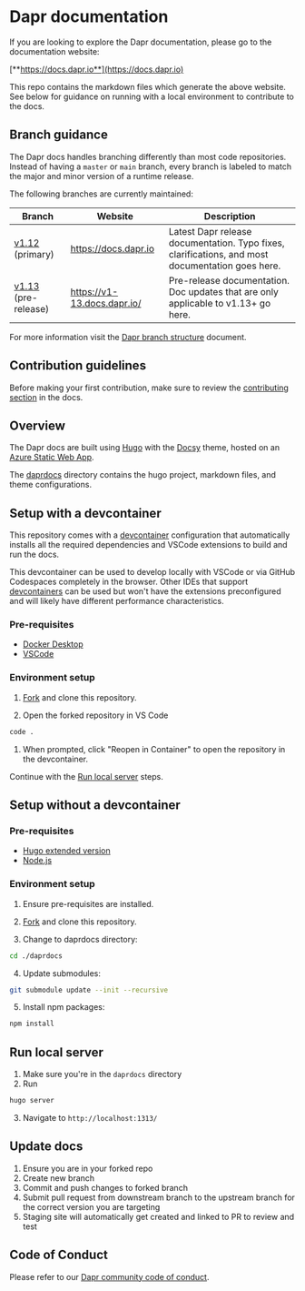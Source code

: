 # Dapr documentation

If you are looking to explore the Dapr documentation, please go to the documentation website:

[**https://docs.dapr.io**](https://docs.dapr.io)

This repo contains the markdown files which generate the above website. See below for guidance on running with a local environment to contribute to the docs.

## Branch guidance

The Dapr docs handles branching differently than most code repositories. Instead of having a `master` or `main` branch, every branch is labeled to match the major and minor version of a runtime release.

The following branches are currently maintained:

| Branch                                                       | Website                    | Description                                                                                      |
| ------------------------------------------------------------ | -------------------------- | ------------------------------------------------------------------------------------------------ |
| [v1.12](https://github.com/dapr/docs) (primary)               | https://docs.dapr.io       | Latest Dapr release documentation. Typo fixes, clarifications, and most documentation goes here. |
| [v1.13](https://github.com/dapr/docs/tree/v1.13) (pre-release) | https://v1-13.docs.dapr.io/ | Pre-release documentation. Doc updates that are only applicable to v1.13+ go here.                |

For more information visit the [Dapr branch structure](https://docs.dapr.io/contributing/docs-contrib/contributing-docs/#branch-guidance) document.

## Contribution guidelines

Before making your first contribution, make sure to review the [contributing section](http://docs.dapr.io/contributing/) in the docs.

## Overview

The Dapr docs are built using [Hugo](https://gohugo.io/) with the [Docsy](https://docsy.dev) theme, hosted on an [Azure Static Web App](https://docs.microsoft.com/azure/static-web-apps/overview).

The [daprdocs](./daprdocs) directory contains the hugo project, markdown files, and theme configurations.

## Setup with a devcontainer

This repository comes with a [devcontainer](/.devcontainer/devcontainer.json) configuration that automatically installs all the required dependencies and VSCode extensions to build and run the docs.

This devcontainer can be used to develop locally with VSCode or via GitHub Codespaces completely in the browser. Other IDEs that support [devcontainers](https://containers.dev/) can be used but won't have the extensions preconfigured and will likely have different performance characteristics.

### Pre-requisites

- [Docker Desktop](https://www.docker.com/products/docker-desktop)
- [VSCode](https://code.visualstudio.com/download)

### Environment setup

1. [Fork](https://github.com/dapr/docs/fork) and clone this repository.

1. Open the forked repository in VS Code

```sh
code .
```

1. When prompted, click "Reopen in Container" to open the repository in the devcontainer.

Continue with the [Run local server](#run-local-server) steps.

## Setup without a devcontainer

### Pre-requisites

- [Hugo extended version](https://gohugo.io/getting-started/installing)
- [Node.js](https://nodejs.org/en/)

### Environment setup

1. Ensure pre-requisites are installed.
1. [Fork](https://github.com/dapr/docs/fork) and clone this repository.

1. Change to daprdocs directory:

```sh
cd ./daprdocs
```

4. Update submodules:

```sh
git submodule update --init --recursive
```

5. Install npm packages:

```sh
npm install
```

## Run local server

1. Make sure you're in the `daprdocs` directory
2. Run

```sh
hugo server
```

3. Navigate to `http://localhost:1313/`

## Update docs

1. Ensure you are in your forked repo
2. Create new branch
3. Commit and push changes to forked branch
4. Submit pull request from downstream branch to the upstream branch for the correct version you are targeting
5. Staging site will automatically get created and linked to PR to review and test

## Code of Conduct

Please refer to our [Dapr community code of conduct](https://github.com/dapr/community/blob/master/CODE-OF-CONDUCT.md).
